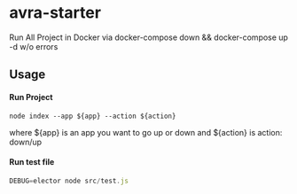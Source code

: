 # avra-starter
  
Run All Project in Docker via docker-compose down && docker-compose up -d w/o errors

## Usage

#### Run Project
```
node index --app ${app} --action ${action}
```
where ${app} is an app you want to go up or down and ${action} is action: down/up

#### Run test file
```js
DEBUG=elector node src/test.js
```
